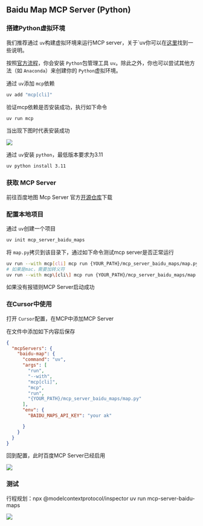 ## Baidu Map MCP Server (Python)

### 搭建Python虚拟环境

我们推荐通过 `uv`构建虚拟环境来运行MCP server，关于`uv你可以在[这里](https://docs.astral.sh/uv/getting-started/features/)找到一些说明。

按照[官方流程](https://modelcontextprotocol.io/quickstart/server)，你会安装 `Python`包管理工具 `uv`。除此之外，你也可以尝试其他方法（如 `Anaconda`）来创建你的 `Python`虚拟环境。

通过 `uv`添加 `mcp`依赖

```bash
uv add "mcp[cli]"
```

验证mcp依赖是否安装成功，执行如下命令

```bash
uv run mcp
```

当出现下图时代表安装成功

![](../../../img/uv_install_success.png)

通过 `uv`安装 `python`，最低版本要求为3.11

```bash
uv python install 3.11
```

### 获取 MCP Server

前往百度地图 Mcp Server 官方[开源仓库](https://github.com/baidu-maps/mcp/tree/main/src/baidu-map/python)下载

### 配置本地项目

通过 `uv`创建一个项目

```bash
uv init mcp_server_baidu_maps
```

将 `map.py`拷贝到该目录下，通过如下命令测试mcp server是否正常运行

```bash
uv run --with mcp[cli] mcp run {YOUR_PATH}/mcp_server_baidu_maps/map.py
# 如果是mac，需要加转义符
uv run --with mcp\[cli\] mcp run {YOUR_PATH}/mcp_server_baidu_maps/map.py
```

如果没有报错则MCP Server启动成功

### 在Cursor中使用

打开 `Cursor`配置，在MCP中添加MCP Server

在文件中添加如下内容后保存

```json
{
  "mcpServers": {
    "baidu-map": {
      "command": "uv",
      "args": [
        "run",
        "--with",
        "mcp[cli]",
        "mcp",
        "run",
        "{YOUR_PATH}/mcp_server_baidu_maps/map.py"
      ],
      "env": {
        "BAIDU_MAPS_API_KEY": "your ak"

      }
    }
  }
}
```

回到配置，此时百度MCP Server已经启用

![](../../../img/cursor_run_mcp_success.png)

### 测试

行程规划：npx @modelcontextprotocol/inspector uv run mcp-server-baidu-maps

![](../../../img/cursor_test_2.png)
